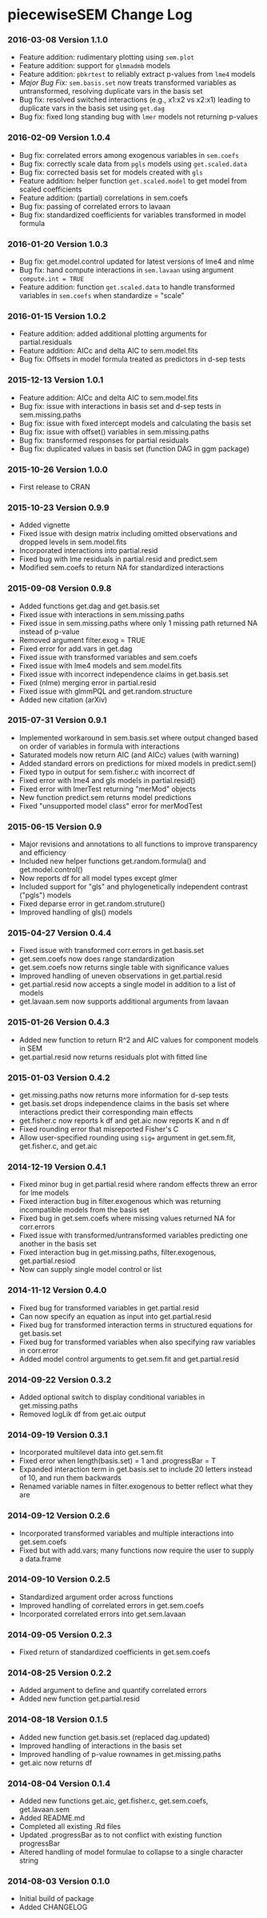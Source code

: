 # piecewiseSEM Change Log

### 2016-03-08 Version 1.1.0
  * Feature addition: rudimentary plotting using `sem.plot`
  * Feature addition: support for `glmmadmb` models
  * Feature addition: `pbkrtest` to reliably extract p-values from `lme4` models
  * *Major Bug Fix:* `sem.basis.set` now treats transformed variables as untransformed, resolving duplicate vars in the basis set
  * Bug fix: resolved switched interactions (e.g., x1:x2 vs x2:x1) leading to duplicate vars in the basis set using `get.dag`
  * Bug fix: fixed long standing bug with `lmer` models not returning p-values
  
### 2016-02-09 Version 1.0.4
  * Bug fix: correlated errors among exogenous variables in `sem.coefs`
  * Bug fix: correctly scale data from `pgls` models using `get.scaled.data`
  * Bug fix: corrected basis set for models created with `gls`
  * Feature addition: helper function `get.scaled.model` to get model from scaled coefficients
  * Feature addition: (partial) correlations in sem.coefs
  * Bug fix: passing of correlated errors to lavaan
  * Bug fix: standardized coefficients for variables transformed in model formula

### 2016-01-20 Version 1.0.3
  * Bug fix: get.model.control updated for latest versions of lme4 and nlme
  * Bug fix: hand compute interactions in `sem.lavaan` using argument `compute.int = TRUE`
  * Feature addition: function `get.scaled.data` to handle transformed variables in `sem.coefs` when standardize = "scale"

### 2016-01-15 Version 1.0.2
  * Feature addition: added additional plotting arguments for partial.residuals
  * Feature addition: AICc and delta AIC to sem.model.fits
  * Bug fix: Offsets in model formula treated as predictors in d-sep tests

### 2015-12-13 Version 1.0.1
  * Feature addition: AICc and delta AIC to sem.model.fits
  * Bug fix: issue with interactions in basis set and d-sep tests in sem.missing.paths
  * Bug fix: issue with fixed intercept models and calculating the basis set
  * Bug fix: issue with offset() variables in sem.missing.paths
  * Bug fix: transformed responses for partial residuals
  * Bug fix: duplicated values in basis set (function DAG in ggm package)

### 2015-10-26 Version 1.0.0
  * First release to CRAN

### 2015-10-23 Version 0.9.9
  * Added vignette
  * Fixed issue with design matrix including omitted observations and dropped levels in sem.model.fits
  * Incorporated interactions into partial.resid
  * Fixed bug with lme residuals in partial.resid and predict.sem
  * Modified sem.coefs to return NA for standardized interactions

### 2015-09-08 Version 0.9.8
  * Added functions get.dag and get.basis.set
  * Fixed issue with interactions in sem.missing.paths
  * Fixed issue in sem.missing.paths where only 1 missing path returned NA instead of p-value
  * Removed argument filter.exog = TRUE
  * Fixed error for add.vars in get.dag
  * Fixed issue with transformed variables and sem.coefs
  * Fixed issue with lme4 models and sem.model.fits
  * Fixed issue with incorrect independence claims in get.basis.set
  * Fixed (nlme) merging error in partial.resid
  * Fixed issue with glmmPQL and get.random.structure
  * Added new citation (arXiv)

### 2015-07-31 Version 0.9.1
  * Implemented workaround in sem.basis.set where output changed based on order of variables in formula with interactions
  * Saturated models now return AIC (and AICc) values (with warning)
  * Added standard errors on predictions for mixed models in predict.sem()
  * Fixed typo in output for sem.fisher.c with incorrect df
  * Fixed error with lme4 and gls models in partial.resid()
  * Fixed error with lmerTest returning "merMod" objects
  * New function predict.sem returns model predictions
  * Fixed "unsupported model class" error for merModTest

### 2015-06-15 Version 0.9
  * Major revisions and annotations to all functions to improve transparency and efficiency
  * Included new helper functions get.random.formula() and get.model.control()
  * Now reports df for all model types except glmer
  * Included support for "gls" and phylogenetically independent contrast ("pgls") models
  * Fixed deparse error in get.random.struture()
  * Improved handling of gls() models

### 2015-04-27 Version 0.4.4
  * Fixed issue with transformed corr.errors in get.basis.set
  * get.sem.coefs now does range standardization
  * get.sem.coefs now returns single table with significance values
  * Improved handling of uneven observations in get.partial.resid
  * get.partial.resid now accepts a single model in addition to a list of models
  * get.lavaan.sem now supports additional arguments from lavaan

### 2015-01-26 Version 0.4.3
  * Added new function to return R^2 and AIC values for component models in SEM
  * get.partial.resid now returns residuals plot with fitted line

### 2015-01-03 Version 0.4.2
  * get.missing.paths now returns more information for d-sep tests
  * get.basis.set drops independence claims in the basis set where interactions predict their corresponding main effects 
  * get.fisher.c now reports k df and get.aic now reports K and n df
  * Fixed rounding error that misreported Fisher's C
  * Allow user-specified rounding using `sig=` argument in get.sem.fit, get.fisher.c, and get.aic

### 2014-12-19 Version 0.4.1
  * Fixed minor bug in get.partial.resid where random effects threw an error for lme models
  * Fixed interaction bug in filter.exogenous which was returning incompatible models from the basis set
  * Fixed bug in get.sem.coefs where missing values returned NA for corr.errors
  * Fixed issue with transformed/untransformed variables predicting one another in the basis set
  * Fixed interaction bug in get.missing.paths, filter.exogenous, get.partial.resiod
  * Now can supply single model control or list

### 2014-11-12 Version 0.4.0
  * Fixed bug for transformed variables in get.partial.resid
  * Can now specify an equation as input into get.partial.resid
  * Fixed bug for transformed interaction terms in structured equations for get.basis.set
  * Fixed bug for transformed variables when also specifying raw variables in corr.error
  * Added model control arguments to get.sem.fit and get.partial.resid

### 2014-09-22 Version 0.3.2
  * Added optional switch to display conditional variables in get.missing.paths
  * Removed logLik df from get.aic output

### 2014-09-19 Version 0.3.1
  * Incorporated multilevel data into get.sem.fit
  * Fixed error when length(basis.set) = 1 and .progressBar = T
  * Expanded interaction term in get.basis.set to include 20 letters instead of 10, and run them backwards
  * Renamed variable names in filter.exogenous to better reflect what they are

### 2014-09-12 Version 0.2.6
  * Incorporated transformed variables and multiple interactions into get.sem.coefs
  * Fixed but with add.vars; many functions now require the user to supply a data.frame

### 2014-09-10 Version 0.2.5
  * Standardized argument order across functions
  * Improved handling of correlated errors in get.sem.coefs
  * Incorporated correlated errors into get.sem.lavaan

### 2014-09-05 Version 0.2.3
  * Fixed return of standardized coefficients in get.sem.coefs

### 2014-08-25 Version 0.2.2
  * Added argument to define and quantify correlated errors 
  * Added new function get.partial.resid

### 2014-08-18 Version 0.1.5
  * Added new function get.basis.set (replaced dag.updated)
  * Improved handling of interactions in the basis set
  * Improved handling of p-value rownames in get.missing.paths
  * get.aic now returns df

### 2014-08-04 Version 0.1.4
  * Added new functions get.aic, get.fisher.c, get.sem.coefs, get.lavaan.sem
  * Added README.md
  * Completed all existing .Rd files
  * Updated .progressBar as to not conflict with existing function progressBar
  * Altered handling of model formulae to collapse to a single character string

### 2014-08-03 Version 0.1.0
  * Initial build of package
  * Added CHANGELOG